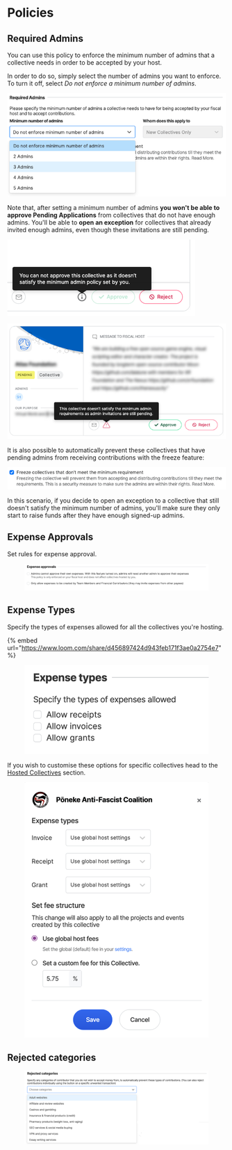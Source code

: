 # Policies

## Required Admins

You can use this policy to enforce the minimum number of admins that a collective needs in order to be accepted by your host.

In order to do so, simply select the number of admins you want to enforce. To turn it off, select _Do not enforce a minimum number of admins_.

![](<../../.gitbook/assets/image (54).png>)

Note that, after setting a minimum number of admins **you won't be able to approve Pending Applications** from collectives that do not have enough admins. You'll be able to **open an exception** for collectives that already invited enough admins, even though these invitations are still pending.

![You're not able to approve pending applications that do not have enough admins.](<../../.gitbook/assets/image (84).png>)

![You're able to approve applications that have enough invited admins, even if some of the admins are still pending.](<../../.gitbook/assets/image (108).png>)

It is also possible to automatically prevent these collectives that have pending admins from receiving contributions with the freeze feature:

![](<../../.gitbook/assets/image (46).png>)

In this scenario, if you decide to open an exception to a collective that still doesn't satisfy the minimum number of admins, you'll make sure they only start to raise funds after they have enough signed-up admins.

## Expense Approvals&#x20;

Set rules for expense approval.&#x20;

<figure><img src="../../.gitbook/assets/FiscalHosts_Policies_expenseapprovals_2022-09-04.png" alt=""><figcaption></figcaption></figure>

## Expense Types&#x20;

Specify the types of expenses allowed for all the collectives you're hosting.

{% embed url="https://www.loom.com/share/d456897424d943feb171f3ae0a2754e7" %}



<figure><img src="../../.gitbook/assets/fiscalHosts_policies_expensetypes_2022-09-04.png" alt=""><figcaption></figcaption></figure>

If you wish to customise these options for specific collectives head to the [Hosted Collectives](../fiscal-host-dashboard/hosted-collectives.md) section.

<figure><img src="../../.gitbook/assets/Screen Shot 2022-09-02 at 8.19.32 AM.png" alt=""><figcaption></figcaption></figure>

## Rejected categories

<figure><img src="../../.gitbook/assets/FiscalHosts_Policies_rejectedcategories_2022-09-04.png" alt=""><figcaption></figcaption></figure>
